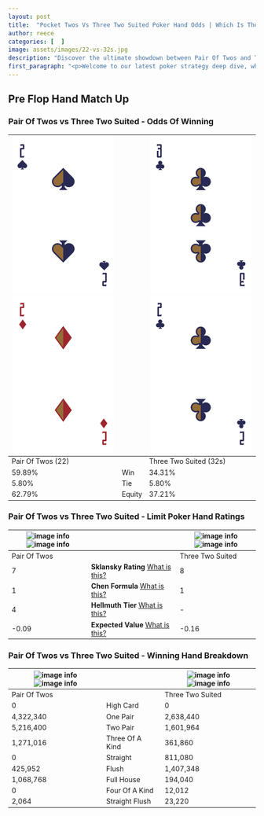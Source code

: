 ```yaml
---
layout: post
title:  "Pocket Twos Vs Three Two Suited Poker Hand Odds | Which Is The Better Hand In Poker? A Complete Guide"
author: reece
categories: [  ]
image: assets/images/22-vs-32s.jpg
description: "Discover the ultimate showdown between Pair Of Twos and Three Two Suited in poker! Uncover the odds, strategies, and scenarios where one hand triumphs over the other. Get ready to up your poker game with this thrilling analysis."
first_paragraph: "<p>Welcome to our latest poker strategy deep dive, where we're pitting two distinct hands against each other in a high-stakes showdown: Pair Of Twos vs Three Two Suited.</p><p>In the dynamic world of poker, every decision counts, and knowing which hand holds the upper hand is key to your success at the table.</p><p>In this article, we'll dissect these two hands, explore the scenarios where one dominates the other, and equip you with the knowledge to make strategic choices that can tip the odds in your favor.</p><p>Get ready to unravel the intriguing dynamics of these poker hands and elevate your game to new heights.</p>"
---
```




[comment]: # (sp0)

## Pre Flop Hand Match Up

<div class="table hand-ratings" markdown="1"> 



### Pair Of Twos vs Three Two Suited - Odds Of Winning


    
| ![image info](assets/images/hand1/2.png) ![image info](assets/images/hand1/2o.png) |  | ![image info](assets/images/hand2/3.png) ![image info](assets/images/hand2/2.png) |
| -------- | -------- | -------- |
| Pair Of Twos (22) |  | Three Two Suited (32s) |
| 59.89% | Win | 34.31% |
| 5.80% | Tie | 5.80% |
| 62.79% | Equity | 37.21% |




[comment]: # (sp1)



### Pair Of Twos vs Three Two Suited - Limit Poker Hand Ratings


    
| ![image info](https://www.riverpairs.com/assets/images/hand1/2.png) ![image info](https://www.riverpairs.com/assets/images/hand1/2o.png) |  | ![image info](https://www.riverpairs.com/assets/images/hand2/3.png) ![image info](https://www.riverpairs.com/assets/images/hand2/2.png) |
| -------- | -------- | -------- |
| Pair Of Twos |  | Three Two Suited |
| 7 | **Sklansky Rating** [What is this?](/sklansky-rating-explained) | 8 |
| 1 | **Chen Formula** [What is this?](/chen-formula-explained) | 1 |
| 4 | **Hellmuth Tier** [What is this?](/Hellmuth-tier-explained) | - |
| -0.09 | **Expected Value** [What is this?](/expected-value-explained) | -0.16 |




[comment]: # (sp2)



### Pair Of Twos vs Three Two Suited - Winning Hand Breakdown


    
| ![image info](https://www.riverpairs.com/assets/images/hand1/2.png) ![image info](https://www.riverpairs.com/assets/images/hand1/2o.png) |  | ![image info](https://www.riverpairs.com/assets/images/hand2/3.png) ![image info](https://www.riverpairs.com/assets/images/hand2/2.png) |
| -------- | -------- | -------- |
| Pair Of Twos |  | Three Two Suited |
| 0 | High Card | 0 |
| 4,322,340 | One Pair | 2,638,440 |
| 5,216,400 | Two Pair | 1,601,964 |
| 1,271,016 | Three Of A Kind | 361,860 |
| 0 | Straight | 811,080 |
| 425,952 | Flush | 1,407,348 |
| 1,068,768 | Full House | 194,040 |
| 0 | Four Of A Kind | 12,012 |
| 2,064 | Straight Flush | 23,220 |




[comment]: # (sp3)



</div>

[comment]: # (sp4)



[comment]: # (sp5)

